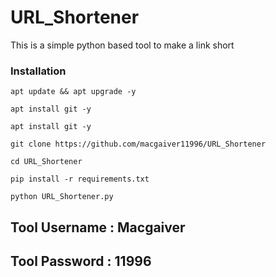 # URL_Shortener
This is a simple python based tool to make a link short

<h3>Installation</h3>


```
apt update && apt upgrade -y
```

```
apt install git -y
```

```
apt install git -y
```

```
git clone https://github.com/macgaiver11996/URL_Shortener
```

```
cd URL_Shortener
```

```
pip install -r requirements.txt
```

```
python URL_Shortener.py
```

<h2>Tool Username : Macgaiver </h2>
<h2>Tool Password : 11996</h2>
